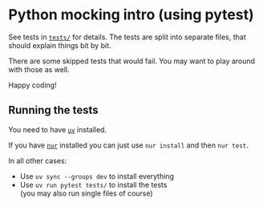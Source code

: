 # Python mocking intro (using pytest)

See tests in [`tests/`](tests/) for details. The tests are split into separate files, that should explain things
bit by bit.

There are some skipped tests that would fail. You may want to play around with those as well.

Happy coding!

## Running the tests

You need to have [`uv`](https://github.com/astral-sh/uv) installed.

If you have [`nur`](https://nur-taskrunner.github.io/docs/) installed you can just use `nur install` and then
`nur test`.

In all other cases:

* Use `uv sync --groups dev` to install everything
* Use `uv run pytest tests/` to install the tests  
  (you may also run single files of course)
